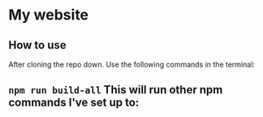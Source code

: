 # My website

## How to use

After cloning the repo down. Use the following commands in the terminal:

`npm run build-all`
This will run other npm commands I've set up to: 
- 

